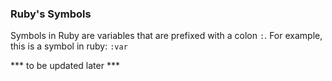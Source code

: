 
### Ruby's Symbols

Symbols in Ruby are variables that are prefixed with a colon `:`. For example, this is a symbol in ruby: `:var`

*** to be updated later ***
